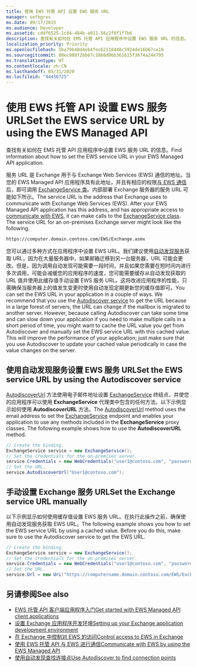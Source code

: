 ```yaml
---
title: 使用 EWS 托管 API 设置 EWS 服务 URL
manager: sethgros
ms.date: 09/17/2015
ms.audience: Developer
ms.assetid: cddf6525-1c04-484b-a911-56c2f0f1f7b6
description: 查找有关如何在 EMS 托管 API 应用程序中设置 EWS 服务 URL 的信息。
localization_priority: Priority
ms.openlocfilehash: 5ba79b48d4eb4fec62110448c5924de16b67ce10
ms.sourcegitcommit: 88ec988f2bb67c1866d06b361615f3674a24e795
ms.translationtype: HT
ms.contentlocale: zh-CN
ms.lasthandoff: 05/31/2020
ms.locfileid: "44456725"
---
```

# <a name="set-the-ews-service-url-by-using-the-ews-managed-api"></a><span data-ttu-id="404d4-103">使用 EWS 托管 API 设置 EWS 服务 URL</span><span class="sxs-lookup"><span data-stu-id="404d4-103">Set the EWS service URL by using the EWS Managed API</span></span>

<span data-ttu-id="404d4-104">查找有关如何在 EMS 托管 API 应用程序中设置 EWS 服务 URL 的信息。</span><span class="sxs-lookup"><span data-stu-id="404d4-104">Find information about how to set the EWS service URL in your EWS Managed API application.</span></span>
  
<span data-ttu-id="404d4-p101">服务 URL 是 Exchange 用于与 Exchange Web Services (EWS) 通信的地址。当您的 EWS Managed API 应用程序具有此地址，并且有相应的权限[与 EWS 通信](how-to-communicate-with-ews-by-using-the-ews-managed-api.md)后，即可调用 [ExchangeService 类](https://msdn.microsoft.com/library/microsoft.exchange.webservices.data.exchangeservice%28v=exchg.80%29.aspx)。内部部署 Exchange 服务器的服务 URL 可能如下所示。</span><span class="sxs-lookup"><span data-stu-id="404d4-p101">The service URL is the address that Exchange uses to communicate with Exchange Web Services (EWS). After your EWS Managed API application has this address, and has appropriate access to [communicate with EWS](how-to-communicate-with-ews-by-using-the-ews-managed-api.md), it can make calls to the [ExchangeService class](https://msdn.microsoft.com/library/microsoft.exchange.webservices.data.exchangeservice%28v=exchg.80%29.aspx). The service URL for an on-premises Exchange server might look like the following.</span></span> 
  
```HTML
https://computer.domain.contoso.com/EWS/Exchange.asmx
```

<span data-ttu-id="404d4-p102">您可以通过多种方式在应用程序中设置 EWS URL。我们建议使用[自动发现服务](https://msdn.microsoft.com/library/39726b67-2eb2-451b-9307-cfd0b518b55c%28Office.15%29.aspx)获取 URL，因为在大量服务器中，如果邮箱迁移到另一台服务器，URL 可能会更改。但是，因为调用自动发现可能需要一段时间，并且如果您需要在短时间内进行多次调用，可能会减缓您的应用程序的速度，您可能需要缓存从自动发现获取的 URL 值并使用此缓存值手动设置 EWS 服务 URL。这将改进应用程序的性能，只需确保当服务器上的值发生变更时使用自动发现定期更新您的缓存值即可。</span><span class="sxs-lookup"><span data-stu-id="404d4-p102">You can set the EWS URL in your application in a couple of ways. We recommend that you use the [Autodiscover service](https://msdn.microsoft.com/library/39726b67-2eb2-451b-9307-cfd0b518b55c%28Office.15%29.aspx) to get the URL because in a large forest of servers, the URL can change if the mailbox is migrated to another server. However, because calling Autodiscover can take some time and can slow down your application if you need to make multiple calls in a short period of time, you might want to cache the URL value you get from Autodiscover and manually set the EWS service URL with this cached value. This will improve the performance of your application; just make sure that you use Autodiscover to update your cached value periodically in case the value changes on the server.</span></span> 
  
## <a name="set-the-ews-service-url-by-using-the-autodiscover-service"></a><span data-ttu-id="404d4-112">使用自动发现服务设置 EWS 服务 URL</span><span class="sxs-lookup"><span data-stu-id="404d4-112">Set the EWS service URL by using the Autodiscover service</span></span>
<span data-ttu-id="404d4-113"><a name="bk_SetURLusingAutoDiscover"> </a></span><span class="sxs-lookup"><span data-stu-id="404d4-113"><a name="bk_SetURLusingAutoDiscover"> </a></span></span>

<span data-ttu-id="404d4-p103">[AutodiscoverUrl](https://msdn.microsoft.com/library/microsoft.exchange.webservices.data.exchangeservice.autodiscoverurl%28v=exchg.80%29.aspx) 方法使用电子邮件地址设置 [ExchangeService](https://msdn.microsoft.com/library/microsoft.exchange.webservices.data.exchangeservice%28v=exchg.80%29.aspx) 终结点，并使您的应用程序可以使用 **ExchangeService** 代理类中包含的任何方法。以下示例显示如何使用 **AutodiscoverURL** 方法。</span><span class="sxs-lookup"><span data-stu-id="404d4-p103">The [AutodiscoverUrl](https://msdn.microsoft.com/library/microsoft.exchange.webservices.data.exchangeservice.autodiscoverurl%28v=exchg.80%29.aspx) method uses the email address to set the [ExchangeService](https://msdn.microsoft.com/library/microsoft.exchange.webservices.data.exchangeservice%28v=exchg.80%29.aspx) endpoint and enables your application to use any methods included in the **ExchangeService** proxy classes. The following example shows how to use the **AutodiscoverURL** method.</span></span> 
  
```cs
// Create the binding.
ExchangeService service = new ExchangeService();
// Set the credentials for the on-premises server.
service.Credentials = new WebCredentials("user1@contoso.com", "password");
// Set the URL.
service.AutodiscoverUrl("User1@contoso.com");

```

## <a name="set-the-exchange-service-url-manually"></a><span data-ttu-id="404d4-116">手动设置 Exchange 服务 URL</span><span class="sxs-lookup"><span data-stu-id="404d4-116">Set the Exchange service URL manually</span></span>
<span data-ttu-id="404d4-117"><a name="bk_SetURLmanually"> </a></span><span class="sxs-lookup"><span data-stu-id="404d4-117"><a name="bk_SetURLmanually"> </a></span></span>

<span data-ttu-id="404d4-p104">以下示例显示如何使用缓存值设置 EWS 服务 URL。在执行此操作之前，确保使用自动发现服务获取 EWS URL。</span><span class="sxs-lookup"><span data-stu-id="404d4-p104">The following example shows you how to set the EWS service URL by using a cached value. Before you do this, make sure to use the Autodiscover service to get the EWS URL.</span></span>
  
```cs
// Create the binding.
ExchangeService service = new ExchangeService();
// Set the credentials for the on-premises server.
service.Credentials = new WebCredentials("user1@contoso.com", "password");
// Set the URL.
service.Url = new Uri("https://computername.domain.contoso.com/EWS/Exchange.asmx");

```

## <a name="see-also"></a><span data-ttu-id="404d4-120">另请参阅</span><span class="sxs-lookup"><span data-stu-id="404d4-120">See also</span></span>

- [<span data-ttu-id="404d4-121">EWS 托管 API 客户端应用程序入门</span><span class="sxs-lookup"><span data-stu-id="404d4-121">Get started with EWS Managed API client applications</span></span>](get-started-with-ews-managed-api-client-applications.md)   
- [<span data-ttu-id="404d4-122">设置 Exchange 应用程序开发环境</span><span class="sxs-lookup"><span data-stu-id="404d4-122">Setting up your Exchange application development environment</span></span>](setting-up-your-exchange-application-development-environment.md)   
- [<span data-ttu-id="404d4-123">在 Exchange 中控制对 EWS 的访问</span><span class="sxs-lookup"><span data-stu-id="404d4-123">Control access to EWS in Exchange</span></span>](how-to-control-access-to-ews-in-exchange.md) 
- [<span data-ttu-id="404d4-124">使用 EWS 托管 API 与 EWS 进行通信</span><span class="sxs-lookup"><span data-stu-id="404d4-124">Communicate with EWS by using the EWS Managed API</span></span>](how-to-communicate-with-ews-by-using-the-ews-managed-api.md)  
- [<span data-ttu-id="404d4-125">使用自动发现查找连接点</span><span class="sxs-lookup"><span data-stu-id="404d4-125">Use Autodiscover to find connection points</span></span>](how-to-use-autodiscover-to-find-connection-points.md)
    

